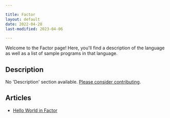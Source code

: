 ```yaml
---

title: Factor
layout: default
date: 2022-04-28
last-modified: 2023-04-06

---
```


Welcome to the Factor page! Here, you'll find a description of the language as well as a list of sample programs in that language.

## Description

No 'Description' section available. [Please consider contributing](https://github.com/TheRenegadeCoder/sample-programs-website).

## Articles

- [Hello World in Factor](https://sampleprograms.io/projects/hello-world/factor)